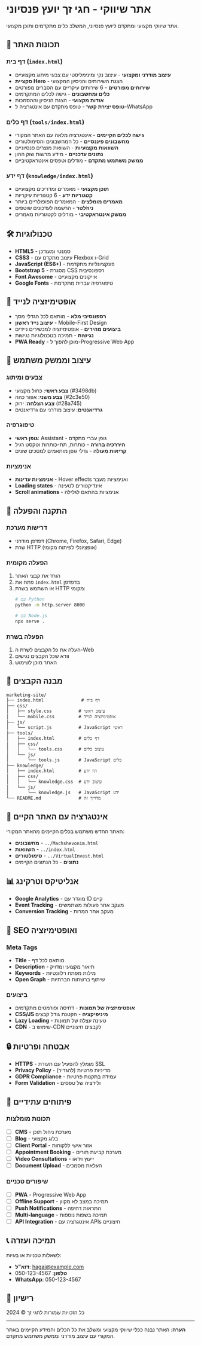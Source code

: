 # אתר שיווקי - חגי זך יועץ פנסיוני

אתר שיווקי מקצועי ומתקדם ליועץ פנסיוני, המשלב כלים מתקדמים ותוכן מקצועי.

## 🚀 תכונות האתר

### דף בית (`index.html`)
- **עיצוב מודרני ומקצועי** - עיצוב נקי ומינימליסטי עם צבעי מיתוג מקצועיים
- **סקציית Hero** - הצגת השירותים והניסיון המקצועי
- **שירותים מפורטים** - 6 שירותים עיקריים עם הסברים מפורטים
- **כלים ומחשבונים** - גישה לכלים המתקדמים
- **אודות מקצועי** - הצגת הניסיון וההסמכות
- **טופס יצירת קשר** - טופס מתקדם עם אינטגרציה ל-WhatsApp

### דף כלים (`tools/index.html`)
- **גישה לכלים הקיימים** - אינטגרציה מלאה עם האתר המקורי
- **מחשבונים פיננסיים** - כל המחשבונים והסימולטורים
- **השוואות מקצועיות** - השוואת מוצרים פנסיוניים
- **נתונים עדכניים** - מידע מרשות שוק ההון
- **ממשק משתמש מתקדם** - מודלים וטפסים אינטראקטיביים

### דף ידע (`knowledge/index.html`)
- **תוכן מקצועי** - מאמרים ומדריכים מקצועיים
- **קטגוריות ידע** - 6 קטגוריות עיקריות
- **מאמרים מומלצים** - המאמרים הפופולריים ביותר
- **ניוזלטר** - הרשמה לעדכונים שוטפים
- **ממשק אינטראקטיבי** - מודלים לקטגוריות מאמרים

## 🛠️ טכנולוגיות

- **HTML5** - סמנטי ומעודכן
- **CSS3** - עיצוב מתקדם עם Flexbox ו-Grid
- **JavaScript (ES6+)** - פונקציונליות מתקדמת
- **Bootstrap 5** - מסגרת CSS רספונסיבית
- **Font Awesome** - אייקונים מקצועיים
- **Google Fonts** - טיפוגרפיה עברית מתקדמת

## 📱 אופטימיזציה לנייד

- **רספונסיבי מלא** - מותאם לכל הגדלי מסך
- **עיצוב נייד ראשון** - Mobile-First Design
- **ביצועים מהירים** - אופטימיזציה למכשירים ניידים
- **נגישות** - תמיכה בטכנולוגיות נגישות
- **PWA Ready** - מוכן להפוך ל-Progressive Web App

## 🎨 עיצוב וממשק משתמש

### צבעים ומיתוג
- **צבע ראשי**: כחול מקצועי (#3498db)
- **צבע משני**: אפור כהה (#2c3e50)
- **צבע הצלחה**: ירוק (#28a745)
- **גרדיאנטים**: עיצוב מודרני עם גרדיאנטים

### טיפוגרפיה
- **גופן ראשי**: Assistant - גופן עברי מתקדם
- **היררכיה ברורה** - כותרות, תת-כותרות וטקסט רגיל
- **קריאות מעולה** - גדלי גופן מותאמים למסכים שונים

### אנימציות
- **אנימציות עדינות** - Hover effects ואנימציות מעבר
- **Loading states** - אינדיקטורים לטעינה
- **Scroll animations** - אנימציות בהתאם לגלילה

## 🔧 התקנה והפעלה

### דרישות מערכת
- דפדפן מודרני (Chrome, Firefox, Safari, Edge)
- שרת HTTP (אופציונלי לפיתוח מקומי)

### הפעלה מקומית
1. הורד את קבצי האתר
2. פתח את `index.html` בדפדפן
3. או השתמש בשרת HTTP מקומי:
   ```bash
   # עם Python
   python -m http.server 8000
   
   # עם Node.js
   npx serve .
   ```

### הפעלה בשרת
1. העלה את כל הקבצים לשרת ה-Web
2. וודא שכל הקבצים נגישים
3. האתר מוכן לשימוש

## 📁 מבנה הקבצים

```
marketing-site/
├── index.html              # דף בית
├── css/
│   ├── style.css          # עיצוב ראשי
│   └── mobile.css         # אופטימיזציה לנייד
├── js/
│   └── script.js          # JavaScript ראשי
├── tools/
│   ├── index.html         # דף כלים
│   ├── css/
│   │   └── tools.css      # עיצוב כלים
│   └── js/
│       └── tools.js       # JavaScript כלים
├── knowledge/
│   ├── index.html         # דף ידע
│   ├── css/
│   │   └── knowledge.css  # עיצוב ידע
│   └── js/
│       └── knowledge.js   # JavaScript ידע
└── README.md              # מדריך זה
```

## 🔗 אינטגרציה עם האתר הקיים

האתר החדש משתמש בכלים הקיימים מהאתר המקורי:
- **מחשבונים** - `../Machshevonim.html`
- **השוואות** - `../index.html`
- **סימולטורים** - `../VirtualInvest.html`
- **נתונים** - כל הנתונים הקיימים

## 📊 אנליטיקס וטרקינג

- **Google Analytics** - מוגדר עם ID קיים
- **Event Tracking** - מעקב אחר פעולות משתמשים
- **Conversion Tracking** - מעקב אחר המרות

## 🎯 SEO ואופטימיזציה

### Meta Tags
- **Title** - מותאם לכל דף
- **Description** - תיאור מקצועי ומדויק
- **Keywords** - מילות מפתח רלוונטיות
- **Open Graph** - שיתוף ברשתות חברתיות

### ביצועים
- **אופטימיזציה של תמונות** - דחיסה ופורמטים מתקדמים
- **CSS/JS מיניפיקציה** - הקטנת גודל קבצים
- **Lazy Loading** - טעינה עצלה של תמונות
- **CDN** - שימוש ב-CDN לקבצים חיצוניים

## 🔒 אבטחה ופרטיות

- **HTTPS** - מומלץ להפעיל עם תעודת SSL
- **Privacy Policy** - מדיניות פרטיות (להגדיר)
- **GDPR Compliance** - עמידה בתקנות פרטיות
- **Form Validation** - ולידציה של טפסים

## 🚀 פיתוחים עתידיים

### תכונות מומלצות
- [ ] **CMS** - מערכת ניהול תוכן
- [ ] **Blog** - בלוג מקצועי
- [ ] **Client Portal** - אזור אישי ללקוחות
- [ ] **Appointment Booking** - מערכת קביעת תורים
- [ ] **Video Consultations** - ייעוץ וידאו
- [ ] **Document Upload** - העלאת מסמכים

### שיפורים טכניים
- [ ] **PWA** - Progressive Web App
- [ ] **Offline Support** - תמיכה במצב לא מקוון
- [ ] **Push Notifications** - התראות דחיפה
- [ ] **Multi-language** - תמיכה בשפות נוספות
- [ ] **API Integration** - אינטגרציה עם APIs חיצוניים

## 📞 תמיכה ועזרה

לשאלות טכניות או בעיות:
- **דוא"ל**: hagai@example.com
- **טלפון**: 050-123-4567
- **WhatsApp**: 050-123-4567

## 📄 רישיון

כל הזכויות שמורות לחגי זך © 2024

---

**הערה**: האתר נבנה ככלי שיווקי מקצועי ומשלב את כל הכלים והמידע הקיימים באתר המקורי עם עיצוב מודרני וממשק משתמש מתקדם.